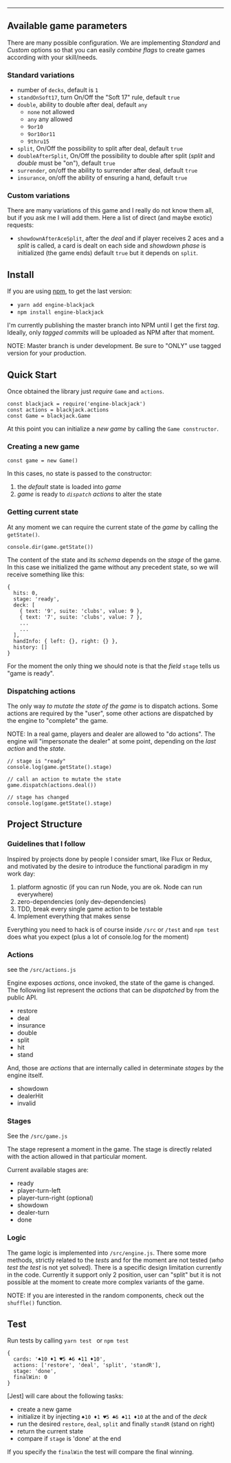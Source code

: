 
___

## Available game parameters

There are many possible configuration. We are implementing _Standard_ and _Custom_ options 
so that you can easily _combine flags_ to create games according with your skill/needs.

### Standard variations

 * number of `decks`, default is `1`
 * `standOnSoft17`, turn On/Off the "Soft 17" rule, default `true`
 * `double`, ability to double after deal, default `any`
    * `none` not allowed
    * `any` any allowed
    * `9or10`
    * `9or10or11`
    * `9thru15`
 * `split`, On/Off the possibility to split after deal, default `true`
 * `doubleAfterSplit`, On/Off the possibility to double after split (_split_ and _double_ must be "on"), default `true`
 * `surrender`, on/off the ability to surrender after deal, default `true`
 * `insurance`, on/off the ability of ensuring a hand, default `true`

### Custom variations

There are many variations of this game and I really do not know them all, but if you ask me I will add them. 
Here a list of direct (and maybe exotic) requests:

 * `showdownAfterAceSplit`, after the _deal_ and if player receives 2 aces and a _split_ is called, a card is dealt on each side and _showdown phase_ is initialized (the game ends) default `true` but it depends on `split`.

## Install

If you are using [npm](https://www.npmjs.com/), to get the last version:

 * `yarn add engine-blackjack`
 * `npm install engine-blackjack`

I'm currently publishing the master branch into NPM until I get the first _tag_.
Ideally, only _tagged commits_ will be uploaded as NPM after that moment.

NOTE: Master branch is under development. Be sure to "ONLY" use tagged version for your production.

## Quick Start

Once obtained the library just _require_ `Game` and `actions`. 

```
const blackjack = require('engine-blackjack')
const actions = blackjack.actions
const Game = blackjack.Game
```

At this point you can initialize a _new game_ by calling the `Game constructor`.

### Creating a new game

```
const game = new Game()
```

In this cases, no state is passed to the constructor: 

 1. the _default_ state is loaded into _game_
 2. _game_ is ready to _`dispatch` actions_ to alter the state

### Getting current state

At any moment we can require the current state of the _game_ by calling the `getState()`.

```
console.dir(game.getState())
```

The content of the state and its _schema_ depends on the _stage_ of the game. In this case
we initialized the game without any precedent state, so we will receive something like this:

```
{
  hits: 0,
  stage: 'ready',
  deck: [
    { text: '9', suite: 'clubs', value: 9 },
    { text: '7', suite: 'clubs', value: 7 },
    ...
    ...
  ],
  handInfo: { left: {}, right: {} },
  history: []
}
```

For the moment the only thing we should note is that the _field_ `stage` tells us "game is ready".

### Dispatching actions

The only way *to mutate the state of the game* is to dispatch actions. Some actions are required by the "user",
some other actions are dispatched by the engine to "complete" the game.

NOTE: In a real game, players and dealer are allowed to "do actions". The engine will "impersonate the dealer" at some point, depending on the _last action_ and the _state_.

```
// stage is "ready"
console.log(game.getState().stage)

// call an action to mutate the state
game.dispatch(actions.deal())

// stage has changed
console.log(game.getState().stage)
```

## Project Structure

### Guidelines that I follow

Inspired by projects done by people I consider smart, like Flux or Redux, 
and motivated by the desire to introduce the functional paradigm in my work day:

 1. platform agnostic (if you can run Node, you are ok. Node can run everywhere)
 2. zero-dependencies (only dev-dependencies)
 3. TDD, break every single game action to be testable
 4. Implement everything that makes sense
 
Everything you need to hack is of course inside `/src` or `/test` and 
`npm test` does what you expect (plus a lot of console.log for the moment)

### Actions

see the `/src/actions.js`

Engine exposes _actions_, once invoked, the state of the game is changed.
The following list represent the _actions_ that can be _dispatched_ by from the public API.

 * restore
 * deal
 * insurance
 * double
 * split
 * hit
 * stand

And, those are _actions_ that are internally called in determinate _stages_ by the engine itself.

 * showdown
 * dealerHit
 * invalid
 
### Stages

See the `/src/game.js`

The stage represent a moment in the game. The stage is directly related with the action allowed in that particular moment.

Current available stages are:

 * ready
 * player-turn-left
 * player-turn-right (optional)
 * showdown
 * dealer-turn
 * done

### Logic

The game logic is implemented into `/src/engine.js`. There some more methods, strictly related to the _tests_ and for the moment are not tested (_who test the test_ is not yet solved).
There is a specific design limitation currently in the code. Currently it support only 2 position, user can "split" but it is not possible at the moment to create more complex variants of the game.

NOTE: If you are interested in the random components, check out the `shuffle()` function.

## Test

Run tests by calling `yarn test ` or `npm test`

```
{
  cards: '♠10 ♦1 ♥5 ♣6 ♠11 ♦10',
  actions: ['restore', 'deal', 'split', 'standR'],
  stage: 'done',
  finalWin: 0
}
```

[Jest] will care about the following tasks:
 - create a new game
 - initialize it by injecting `♠10 ♦1 ♥5 ♣6 ♠11 ♦10` at the and of the _deck_
 - run the desired `restore`, `deal`, `split` and finally `standR` (stand on right) 
 - return the current state
 - compare if `stage` is 'done' at the end

If you specify the `finalWin` the test will compare the final winning.




